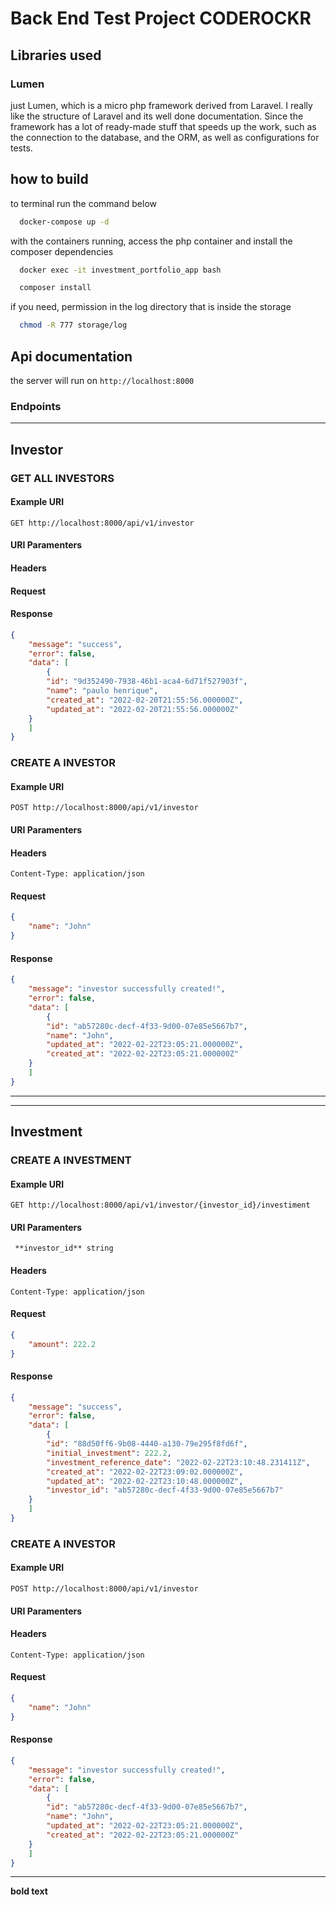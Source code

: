 # Back End Test Project CODEROCKR

## Libraries used
### Lumen
just Lumen, which is a micro php framework derived from Laravel.
I really like the structure of Laravel and its well done documentation. Since the framework has a lot of ready-made stuff that speeds up the work, such as the connection to the database, and the ORM, as well as configurations for tests.
## how to build
to terminal run the command below
```bash
  docker-compose up -d
```
with the containers running, access the php container and install the composer dependencies

```bash
  docker exec -it investment_portfolio_app bash
```
```bash
  composer install
```
if you need, permission in the log directory that is inside the storage

```bash
  chmod -R 777 storage/log
```
## Api documentation
the server will run on `http://localhost:8000` 

### Endpoints

---
## Investor
### GET ALL INVESTORS
#### Example URI
`GET http://localhost:8000/api/v1/investor`
#### URI Paramenters
#### Headers 
#### Request
#### Response
```json
{
    "message": "success",
    "error": false,
    "data": [
        {
	    "id": "9d352490-7938-46b1-aca4-6d71f527903f",
	    "name": "paulo henrique",
	    "created_at": "2022-02-20T21:55:56.000000Z",
	    "updated_at": "2022-02-20T21:55:56.000000Z"
	}
    ]
}
```
### CREATE A INVESTOR
#### Example URI
`POST http://localhost:8000/api/v1/investor`
#### URI Paramenters
#### Headers 

`Content-Type: application/json`

#### Request
```json
{
    "name": "John"
}
```
#### Response
```json
{
    "message": "investor successfully created!",
    "error": false,
    "data": [
        {
	    "id": "ab57280c-decf-4f33-9d00-07e85e5667b7",
	    "name": "John",
	    "updated_at": "2022-02-22T23:05:21.000000Z",
	    "created_at": "2022-02-22T23:05:21.000000Z"
	}
    ]
}
```
---

---
## Investment
### CREATE A INVESTMENT
#### Example URI
`GET http://localhost:8000/api/v1/investor/{investor_id}/investiment`
#### URI Paramenters
` **investor_id** string`
#### Headers 
`Content-Type: application/json`
#### Request
```json
{
    "amount": 222.2
}
```
#### Response
```json
{
    "message": "success",
    "error": false,
    "data": [
        {
	    "id": "88d50ff6-9b08-4440-a130-79e295f8fd6f",
	    "initial_investment": 222.2,
	    "investment_reference_date": "2022-02-22T23:10:48.231411Z",
	    "created_at": "2022-02-22T23:09:02.000000Z",
	    "updated_at": "2022-02-22T23:10:48.000000Z",
	    "investor_id": "ab57280c-decf-4f33-9d00-07e85e5667b7"
	}
    ]
}
```
### CREATE A INVESTOR
#### Example URI
`POST http://localhost:8000/api/v1/investor`
#### URI Paramenters
#### Headers 
`Content-Type: application/json`
#### Request
```json
{
    "name": "John"
}
```
#### Response
```json
{
    "message": "investor successfully created!",
    "error": false,
    "data": [
        {
	    "id": "ab57280c-decf-4f33-9d00-07e85e5667b7",
	    "name": "John",
	    "updated_at": "2022-02-22T23:05:21.000000Z",
	    "created_at": "2022-02-22T23:05:21.000000Z"
	}
    ]
}
```
---
__bold text__

